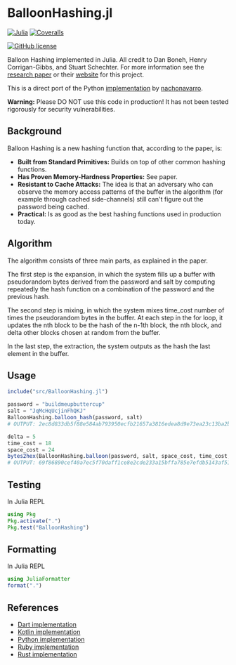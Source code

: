 # BalloonHashing.jl

[![Julia](https://img.shields.io/badge/Julia-9558B2?style=for-the-badge&logo=julia&logoColor=white)](https://julialang.org)
[![Coveralls](https://img.shields.io/coverallsCoverage/github/elliotwutingfeng/BalloonHashing.jl?logo=coveralls&style=for-the-badge)](https://coveralls.io/github/elliotwutingfeng/BalloonHashing.jl?branch=main)

[![GitHub license](https://img.shields.io/badge/LICENSE-BSD--3--CLAUSE-GREEN?style=for-the-badge)](LICENSE)

Balloon Hashing implemented in Julia. All credit to Dan Boneh, Henry Corrigan-Gibbs, and Stuart Schechter. For more information see
the [research paper](https://eprint.iacr.org/2016/027.pdf) or their [website](https://crypto.stanford.edu/balloon/) for this project.

This is a direct port of the Python [implementation](https://github.com/nachonavarro/balloon-hashing) by [nachonavarro](https://github.com/nachonavarro).

**Warning:** Please DO NOT use this code in production! It has not been tested rigorously for security vulnerabilities.

## Background

Balloon Hashing is a new hashing function that, according to the paper, is:

* **Built from Standard Primitives:** Builds on top of other common hashing functions.
* **Has Proven Memory-Hardness Properties:** See paper.
* **Resistant to Cache Attacks:** The idea is that an adversary who can observe the memory access patterns of the buffer in the algorithm (for example through cached side-channels) still can't figure out the password being cached.
* **Practical:** Is as good as the best hashing functions used in production today.

## Algorithm

The algorithm consists of three main parts, as explained in the paper.

The first step is the expansion, in which the system fills up a buffer with pseudorandom bytes derived from the password and salt by computing repeatedly the hash function on a combination
of the password and the previous hash.

The second step is mixing, in which the system mixes time_cost number of times the pseudorandom
bytes in the buffer. At each step in the for loop, it updates the nth block to be the hash of the n-1th block, the nth block,
and delta other blocks chosen at random from the buffer.

In the last step, the extraction, the system outputs as the hash the last element in the buffer.

## Usage

```julia
include("src/BalloonHashing.jl")

password = "buildmeupbuttercup"
salt = "JqMcHqUcjinFhQKJ"
BalloonHashing.balloon_hash(password, salt)
# OUTPUT: 2ec8d833db5f88e584ab793950ecfb21657a3816edea8d9e73ea23c13ba2b740

delta = 5
time_cost = 18
space_cost = 24
bytes2hex(BalloonHashing.balloon(password, salt, space_cost, time_cost, delta))
# OUTPUT: 69f86890cef40a7ec5f70daff1ce8e2cde233a15bffa785e7efdb5143af51bfb
```

## Testing

In Julia REPL

```julia
using Pkg
Pkg.activate(".")
Pkg.test("BalloonHashing")
```

## Formatting

In Julia REPL

```julia
using JuliaFormatter
format(".")
```

## References

* [Dart implementation](https://github.com/elliotwutingfeng/balloon_hashing)
* [Kotlin implementation](https://github.com/elliotwutingfeng/balloon-hashing-kotlin)
* [Python implementation](https://github.com/nachonavarro/balloon-hashing)
* [Ruby implementation](https://github.com/elliotwutingfeng/balloon-hashing)
* [Rust implementation](https://crates.io/crates/balloon-hash)
